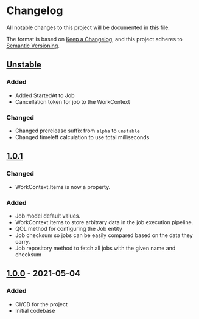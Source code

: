 # Changelog

All notable changes to this project will be documented in this file.

The format is based on [Keep a Changelog](https://keepachangelog.com/en/1.0.0/),
and this project adheres to [Semantic Versioning](https://semver.org/spec/v2.0.0.html).

## [Unstable]

### Added

- Added StartedAt to Job
- Cancellation token for job to the WorkContext

### Changed

- Changed prerelease suffix from `alpha` to `unstable`
- Changed timeleft calculation to use total milliseconds

## [1.0.1]

### Changed

- WorkContext.Items is now a property.

### Added

- Job model default values.
- WorkContext.Items to store arbitrary data in the job execution pipeline.
- QOL method for configuring the Job entity
- Job checksum so jobs can be easily compared based on the data they carry.
- Job repository method to fetch all jobs with the given name and checksum

## [1.0.0] - 2021-05-04

### Added

- CI/CD for the project
- Initial codebase

[unstable]: https://github.com/iteam-consulting/WerkWerk/compare/1.0.1...HEAD
[1.0.1]: https://github.com/iteam-consulting/WerkWerk/compare/1.0.0...1.0.1
[1.0.0]: https://github.com/iteam-consulting/WerkWerk/releases/tag/1.0.0
